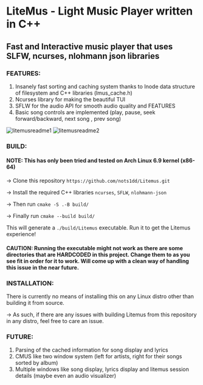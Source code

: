 # LiteMus - Light Music Player written in C++

## Fast and Interactive music player that uses SLFW, ncurses, nlohmann json libraries

### FEATURES:

1. Insanely fast sorting and caching system thanks to Inode data structure of filesystem and C++ libraries (lmus_cache.h)
2. Ncurses library for making the beautiful TUI
3. SFLW for the audio API for smooth audio quality and FEATURES
4. Basic song controls are implemented (play, pause, seek forward/backward, next song , prev song)

![litemusreadme1](https://github.com/nots1dd/Litemus/assets/140317709/c270df7d-af84-4cf9-a0b7-b475f27a2081)
![litemusreadme2](https://github.com/nots1dd/Litemus/assets/140317709/56a5010b-d71e-4a4a-ac27-0ec880970052)


### BUILD:

#### NOTE: This has only been tried and tested on Arch Linux 6.9 kernel (x86-64)

->  Clone this repository `https://github.com/nots1dd/Litemus.git`

-> Install the required C++ libraries `ncurses`, `SFLW`, `nlohmann-json`

->  Then run `cmake -S .-B build/`

-> Finally run `cmake --build build/`

This will generate a `./build/Litemus` executable. Run it to get the Litemus experience!

#### CAUTION: Running the executable might not work as there are some directories that are HARDCODED in this project. Change them to as you see fit in order for it to work. Will come up with a clean way of handling this issue in the near future.

### INSTALLATION:

There is currently no means of installing this on any Linux distro other than building it from source.

-> As such, if there are any issues with building Litemus from this repository in any distro, feel free to care an issue.

### FUTURE:
1. Parsing of the cached information for song display and lyrics
2. CMUS like two window system (left for artists, right for their songs sorted by album)
3. Multiple windows like song display, lyrics display and litemus session details (maybe even an audio visualizer)
